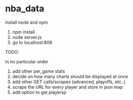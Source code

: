 # nba_data

install node and npm

1) npm install
2) node server.js
3) go to localhost:808

TODO:

in no particular order
1) add other per_game stats
2) decide on how many charts should be displayed at once
3) add other GET calls/scrapes (advanced, playoffs, etc..) 
4) scrape the URL for every player and store in json map
5) add option to get playersp

